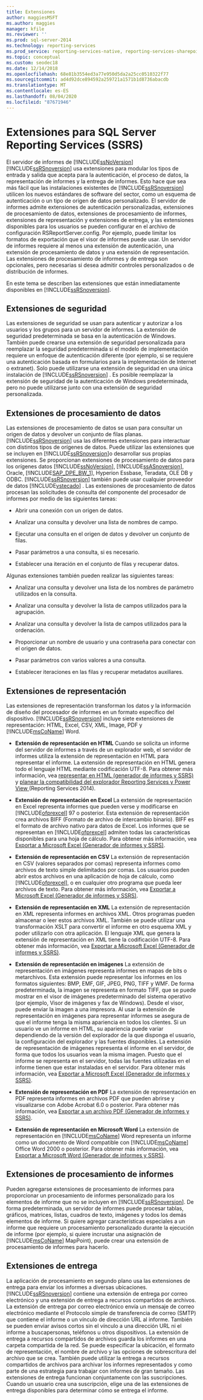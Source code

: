```yaml
---
title: Extensiones
author: maggiesMSFT
ms.author: maggies
manager: kfile
ms.reviewer: ''
ms.prod: sql-server-2014
ms.technology: reporting-services
ms.prod_service: reporting-services-native, reporting-services-sharepoint
ms.topic: conceptual
ms.custom: seodec18
ms.date: 12/14/2018
ms.openlocfilehash: 68e81b3554ed3a77e950d5da2a25cc0510322f77
ms.sourcegitcommit: ad4d92dce894592a259721a1571b1d8736abacdb
ms.translationtype: MT
ms.contentlocale: es-ES
ms.lasthandoff: 08/04/2020
ms.locfileid: "87671946"
---
```

# <a name="extensions-for-sql-server-reporting-services-ssrs"></a>Extensiones para SQL Server Reporting Services (SSRS)

  El servidor de informes de [!INCLUDE[ssNoVersion](../includes/ssnoversion-md.md)][!INCLUDE[ssRSnoversion](../includes/ssrsnoversion-md.md)] usa extensiones para modular los tipos de entrada y salida que acepta para la autenticación, el proceso de datos, la representación de informes y la entrega de informes. Esto hace que sea más fácil que las instalaciones existentes de [!INCLUDE[ssRSnoversion](../includes/ssrsnoversion-md.md)] utilicen los nuevos estándares de software del sector, como un esquema de autenticación o un tipo de origen de datos personalizado. El servidor de informes admite extensiones de autenticación personalizadas, extensiones de procesamiento de datos, extensiones de procesamiento de informes, extensiones de representación y extensiones de entrega, y las extensiones disponibles para los usuarios se pueden configurar en el archivo de configuración RSReportServer.config. Por ejemplo, puede limitar los formatos de exportación que el visor de informes puede usar. Un servidor de informes requiere al menos una extensión de autenticación, una extensión de procesamiento de datos y una extensión de representación. Las extensiones de procesamiento de informes y de entrega son opcionales, pero necesarias si desea admitir controles personalizados o de distribución de informes.  
  
 En este tema se describen las extensiones que están inmediatamente disponibles en [!INCLUDE[ssRSnoversion](../includes/ssrsnoversion-md.md)].  
  
## <a name="security-extensions"></a>Extensiones de seguridad

 Las extensiones de seguridad se usan para autenticar y autorizar a los usuarios y los grupos para un servidor de informes. La extensión de seguridad predeterminada se basa en la autenticación de Windows. También puede crearse una extensión de seguridad personalizada para reemplazar la seguridad predeterminada si el modelo de implementación requiere un enfoque de autenticación diferente (por ejemplo, si se requiere una autenticación basada en formularios para la implementación de Internet o extranet). Solo puede utilizarse una extensión de seguridad en una única instalación de [!INCLUDE[ssRSnoversion](../includes/ssrsnoversion-md.md)] . Es posible reemplazar la extensión de seguridad de la autenticación de Windows predeterminada, pero no puede utilizarse junto con una extensión de seguridad personalizada.  
  
## <a name="data-processing-extensions"></a>Extensiones de procesamiento de datos

 Las extensiones de procesamiento de datos se usan para consultar un origen de datos y devolver un conjunto de filas planas. [!INCLUDE[ssRSnoversion](../includes/ssrsnoversion-md.md)] usa las diferentes extensiones para interactuar con distintos tipos de orígenes de datos. Puede utilizar las extensiones que se incluyen en [!INCLUDE[ssRSnoversion](../includes/ssrsnoversion-md.md)]o desarrollar sus propias extensiones. Se proporcionan extensiones de procesamiento de datos para los orígenes datos [!INCLUDE[ssNoVersion](../includes/ssnoversion-md.md)], [!INCLUDE[ssASnoversion](../includes/ssasnoversion-md.md)], Oracle, [!INCLUDE[SAP_DPE_BW_1](../includes/sap-dpe-bw-1-md.md)], Hyperion Essbase, Teradata, OLE DB y ODBC. [!INCLUDE[ssRSnoversion](../includes/ssrsnoversion-md.md)] también puede usar cualquier proveedor de datos [!INCLUDE[vstecado](../includes/vstecado-md.md)] . Las extensiones de procesamiento de datos procesan las solicitudes de consulta del componente del procesador de informes por medio de las siguientes tareas:  
  
- Abrir una conexión con un origen de datos.  
  
- Analizar una consulta y devolver una lista de nombres de campo.  
  
- Ejecutar una consulta en el origen de datos y devolver un conjunto de filas.  
  
- Pasar parámetros a una consulta, si es necesario.  
  
- Establecer una iteración en el conjunto de filas y recuperar datos.  
  
Algunas extensiones también pueden realizar las siguientes tareas:  
  
- Analizar una consulta y devolver una lista de los nombres de parámetro utilizados en la consulta.  
  
- Analizar una consulta y devolver la lista de campos utilizados para la agrupación.  
  
- Analizar una consulta y devolver la lista de campos utilizados para la ordenación.  
  
- Proporcionar un nombre de usuario y una contraseña para conectar con el origen de datos.  
  
- Pasar parámetros con varios valores a una consulta.  
  
- Establecer iteraciones en las filas y recuperar metadatos auxiliares.  
  
## <a name="rendering-extensions"></a>Extensiones de representación

 Las extensiones de representación transforman los datos y la información de diseño del procesador de informes en un formato específico del dispositivo. [!INCLUDE[ssRSnoversion](../includes/ssrsnoversion-md.md)] incluye siete extensiones de representación: HTML, Excel, CSV, XML, Image, PDF y [!INCLUDE[msCoName](../includes/msconame-md.md)] Word.  
  
- **Extensión de representación en HTML** Cuando se solicita un informe del servidor de informes a través de un explorador web, el servidor de informes utiliza la extensión de representación en HTML para representar el informe. La extensión de representación en HTML genera todo el lenguaje HTML mediante codificación UTF-8. Para obtener más información, vea [representar en HTML &#40;generador de informes y SSRS&#41;](report-builder/rendering-to-html-report-builder-and-ssrs.md) y [planear la compatibilidad del explorador Reporting Services y Power View ](../../2014/reporting-services/browser-support-for-reporting-services-and-power-view.md)&#40;Reporting Services 2014&#41;.  
  
- **Extensión de representación en Excel** La extensión de representación en Excel representa informes que pueden verse y modificarse en [!INCLUDE[ofprexcel](../includes/ofprexcel-md.md)] 97 o posterior. Esta extensión de representación crea archivos BIFF (Formato de archivo de intercambio binario). BIFF es el formato de archivo nativo para datos de Excel. Los informes que se representan en [!INCLUDE[ofprexcel](../includes/ofprexcel-md.md)] admiten todas las características disponibles para una hoja de cálculo. Para obtener más información, vea [Exportar a Microsoft Excel &#40;Generador de informes y SSRS&#41;](report-builder/exporting-to-microsoft-excel-report-builder-and-ssrs.md).  
  
- **Extensión de representación en CSV** La extensión de representación en CSV (valores separados por comas) representa informes como archivos de texto simple delimitados por comas. Los usuarios pueden abrir estos archivos en una aplicación de hoja de cálculo, como [!INCLUDE[ofprexcel](../includes/ofprexcel-md.md)], o en cualquier otro programa que pueda leer archivos de texto. Para obtener más información, vea [Exportar a Microsoft Excel &#40;Generador de informes y SSRS&#41;](report-builder/exporting-to-a-csv-file-report-builder-and-ssrs.md).  
  
- **Extensión de representación en XML** La extensión de representación en XML representa informes en archivos XML. Otros programas pueden almacenar o leer estos archivos XML. También se puede utilizar una transformación XSLT para convertir el informe en otro esquema XML y poder utilizarlo con otra aplicación. El lenguaje XML que genera la extensión de representación en XML tiene la codificación UTF-8. Para obtener más información, vea [Exportar a Microsoft Excel &#40;Generador de informes y SSRS&#41;](report-builder/exporting-to-xml-report-builder-and-ssrs.md).  
  
-   **Extensión de representación en imágenes** La extensión de representación en imágenes representa informes en mapas de bits o metarchivos. Esta extensión puede representar los informes en los formatos siguientes: BMP, EMF, GIF, JPEG, PNG, TIFF y WMF. De forma predeterminada, la imagen se representa en formato TIFF, que se puede mostrar en el visor de imágenes predeterminado del sistema operativo (por ejemplo, Visor de imágenes y fax de Windows). Desde el visor, puede enviar la imagen a una impresora. Al usar la extensión de representación en imágenes para representar informes se asegura de que el informe tenga la misma apariencia en todos los clientes. Si un usuario ve un informe en HTML, su apariencia puede variar dependiendo de la versión del explorador de la que disponga el usuario, la configuración del explorador y las fuentes disponibles. La extensión de representación de imágenes representa el informe en el servidor, de forma que todos los usuarios vean la misma imagen. Puesto que el informe se representa en el servidor, todas las fuentes utilizadas en el informe tienen que estar instaladas en el servidor. Para obtener más información, vea [Exportar a Microsoft Excel &#40;Generador de informes y SSRS&#41;](report-builder/exporting-to-an-image-file-report-builder-and-ssrs.md).  
  
- **Extensión de representación en PDF** La extensión de representación en PDF representa informes en archivos PDF que pueden abrirse y visualizarse con Adobe Acrobat 6.0 o posterior. Para obtener más información, vea [Exportar a un archivo PDF &#40;Generador de informes y SSRS&#41;](report-builder/exporting-to-a-pdf-file-report-builder-and-ssrs.md).  
  
- **Extensión de representación en Microsoft Word** La extensión de representación en [!INCLUDE[msCoName](../includes/msconame-md.md)] Word representa un informe como un documento de Word compatible con [!INCLUDE[msCoName](../includes/msconame-md.md)] Office Word 2000 o posterior. Para obtener más información, vea [Exportar a Microsoft Word &#40;Generador de informes y SSRS&#41;](report-builder/exporting-to-microsoft-word-report-builder-and-ssrs.md).  
  
## <a name="report-processing-extensions"></a>Extensiones de procesamiento de informes

 Pueden agregarse extensiones de procesamiento de informes para proporcionar un procesamiento de informes personalizado para los elementos de informe que no se incluyen en [!INCLUDE[ssRSnoversion](../includes/ssrsnoversion-md.md)]. De forma predeterminada, un servidor de informes puede procesar tablas, gráficos, matrices, listas, cuadros de texto, imágenes y todos los demás elementos de informe. Si quiere agregar características especiales a un informe que requiere un procesamiento personalizado durante la ejecución de informe (por ejemplo, si quiere incrustar una asignación de [!INCLUDE[msCoName](../includes/msconame-md.md)] MapPoint), puede crear una extensión de procesamiento de informes para hacerlo.  
  
## <a name="delivery-extensions"></a>Extensiones de entrega

 La aplicación de procesamiento en segundo plano usa las extensiones de entrega para enviar los informes a diversas ubicaciones. [!INCLUDE[ssRSnoversion](../includes/ssrsnoversion-md.md)] contiene una extensión de entrega por correo electrónico y una extensión de entrega a recursos compartidos de archivos. La extensión de entrega por correo electrónico envía un mensaje de correo electrónico mediante el Protocolo simple de transferencia de correo (SMTP) que contiene el informe o un vínculo de dirección URL al informe. También se pueden enviar avisos cortos sin el vínculo a una dirección URL ni el informe a buscapersonas, teléfonos u otros dispositivos. La extensión de entrega a recursos compartidos de archivos guarda los informes en una carpeta compartida de la red. Se puede especificar la ubicación, el formato de representación, el nombre de archivo y las opciones de sobrescritura del archivo que se crea. También puede utilizar la entrega a recursos compartidos de archivos para archivar los informes representados y como parte de una estrategia para trabajar con informes de gran tamaño. Las extensiones de entrega funcionan conjuntamente con las suscripciones. Cuando un usuario crea una suscripción, elige una de las extensiones de entrega disponibles para determinar cómo se entrega el informe.